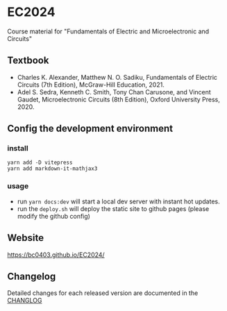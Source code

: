 # EC2024
Course material for "Fundamentals of Electric and Microelectronic and Circuits"

## Textbook
* Charles K. Alexander, Matthew N. O. Sadiku, Fundamentals of Electric Circuits (7th Edition), McGraw-Hill Education, 2021.
* Adel S. Sedra, Kenneth C. Smith, Tony Chan Carusone, and Vincent Gaudet, Microelectronic Circuits (8th Edition), Oxford University Press, 2020.

## Config the development environment
### install
```
yarn add -D vitepress
yarn add markdown-it-mathjax3
```
### usage
* run `yarn docs:dev` will start a local dev server with instant hot updates.
* run the `deploy.sh` will deploy the static site to github pages (please modify the github config)

## Website
<https://bc0403.github.io/EC2024/>

## Changelog
Detailed changes for each released version are documented in the [CHANGLOG](https://github.com/bc0403/EC2024/blob/main/CHANGELOG.md)
